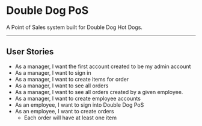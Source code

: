 # Double Dog PoS

A Point of Sales system built for Double Dog Hot Dogs.

----
## User Stories

- As a manager, I want the first account created to be my admin account
- As a manager, I want to sign in
- As a manager, I want to create items for order
- As a manager, I want to see all orders
- As a manager, I want to see all orders created by a given employee.
- As a manager, I want to create employee accounts
- As an employee, I want to sign into Double Dog PoS
- As an employee, I want to create orders
  - Each order will have at least one item
